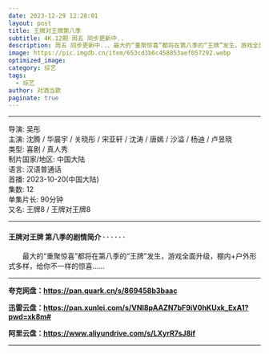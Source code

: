```yaml
---
date: 2023-12-29 12:28:01
layout: post
title: 王牌对王牌第八季
subtitle: 4K.12期 周五 同步更新中..
description: 周五 同步更新中..、最大的“重聚惊喜”都将在第八季的“王牌”发生，游戏全面升级，棚内+户外形式多样，给你不一样的惊喜......
image: https://pic.imgdb.cn/item/653cd3b6c458853aef057292.webp
optimized_image: 
category: 综艺
tags:
  - 综艺
author: 对酒当歌
paginate: true
---
```


---

导演: 吴彤  
主演: 沈腾 / 华晨宇 / 关晓彤 / 宋亚轩 / 沈涛 / 唐嫣 / 沙溢 / 杨迪 / 卢昱晓  
类型: 喜剧 / 真人秀  
制片国家/地区: 中国大陆  
语言: 汉语普通话  
首播: 2023-10-20(中国大陆)  
集数: 12  
单集片长: 90分钟  
又名: 王牌8 / 王牌对王牌8  

---

#### 王牌对王牌 第八季的剧情简介 · · · · · ·

　　最大的“重聚惊喜”都将在第八季的“王牌”发生，游戏全面升级，棚内+户外形式多样，给你不一样的惊喜……

---

**夸克网盘：<https://pan.quark.cn/s/869458b3baac>**

**迅雷云盘：<https://pan.xunlei.com/s/VNl8pAAZN7bF9iV0hKUxk_ExA1?pwd=xk8m#>**

**阿里云盘：<https://www.aliyundrive.com/s/LXyrR7sJ8if>**

---

